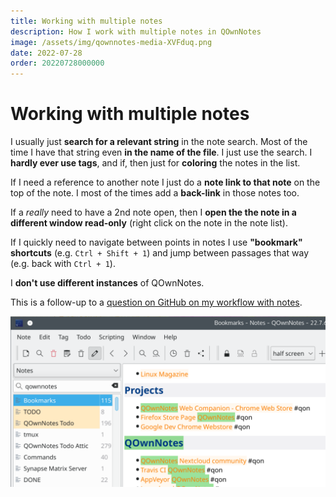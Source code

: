 ```yaml
---
title: Working with multiple notes
description: How I work with multiple notes in QOwnNotes
image: /assets/img/qownnotes-media-XVFduq.png
date: 2022-07-28
order: 20220728000000
---
```


# Working with multiple notes

<BlogDate v-bind:fm="$frontmatter" />

I usually just **search for a relevant string** in the note search. Most of the time I have that string even **in the name of the file**. I just use the search. I **hardly ever use tags**, and if, then just for **coloring** the notes in the list.

If I need a reference to another note I just do a **note link to that note** on the top of the note. I most of the times add a **back-link** in those notes too.

If a *really* need to have a 2nd note open, then I **open the the note in a different window read-only** (right click on the note in the note list).

If I quickly need to navigate between points in notes I use **"bookmark" shortcuts** (e.g. `Ctrl + Shift + 1`) and jump between passages that way (e.g. back with `Ctrl + 1`).

I **don't use different instances** of QOwnNotes.

This is a follow-up to a [question on GitHub on my workflow with notes](https://github.com/pbek/QOwnNotes/issues/2565#issuecomment-1197881078).

![searching](./media/qownnotes-media-XVFduq.png)
